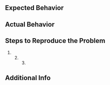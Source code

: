 ## Expected Behavior

## Actual Behavior

## Steps to Reproduce the Problem

1. 2. 3.

## Additional Info
